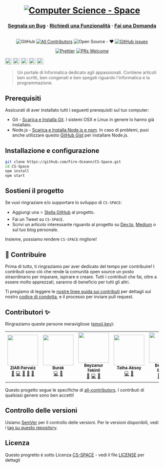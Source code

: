 <h1 align="center">
  <a href="https://cs-space.vercel.app"><img src="../static/img/slash-introducing.png" alt="Computer Science  - Space"></a>
</h1>

<h3 align="center">
  <a href="https://github.com/Fire-Oceann/CS-Space/issues/new?assignees=&labels=bug&template=bug_report.yml&title=">Segnala un Bug</a>
  <span> · </span>
  <a href="https://github.com/Fire-Oceann/CS-Space/issues/new?assignees=&labels=feature+request&template=feature_request.yml&title=">Richiedi una Funzionalità</a>
  <span> · </span>
  <a href="https://github.com/Fire-Oceann/CS-Space/discussions">Fai una Domanda</a>
</h3>

<div align="center">
<br />
<a herf="../LICENSE"><img alt="GitHub" src="https://img.shields.io/github/license/Fire-Oceann/BB-TR-Kaynak?style=for-the-badge"/></a>
<!-- ALL-CONTRIBUTORS-BADGE:START - Do not remove or modify this section -->
<a href="https://img.shields.io/badge/all_contributors-0-orange.svg?style=for-the-badge"><img alt="All Contributors" src="https://img.shields.io/badge/all_contributors-5-orange.svg?style=for-the-badge"/></a>
<!-- ALL-CONTRIBUTORS-BADGE:END -->
<a herf=".URL_"><img alt="Open Source - ❤️" src="https://img.shields.io/badge/Open_Source-❤️-00d59b?style=for-the-badge"/></a>
<a href="https://github.com/Fire-Oceann/CS-Space/issues"><img alt="GitHub issues" src="https://img.shields.io/github/issues-raw/Fire-Oceann/BB-TR-Kaynak?color=%23F2625A&style=for-the-badge"/></a>

<a href="https://prettier.io/"><img src="https://img.shields.io/badge/code%20style-prettier-%23d971de?style=for-the-badge" alt="Prettier" /></a>
<a href="https://github.com/Fire-Oceann/CS-Space/pulls"><img src="https://img.shields.io/badge/PRs-welcome-brightgreen.svg?style=for-the-badge" alt="PRs Welcome" /></a>

</div>

<kbd>[<img title="Türkçe" alt="Türkçe" src="https://cdn.staticaly.com/gh/hjnilsson/country-flags/master/svg/tr.svg" width="22">](./README-TR.md)</kbd>
<kbd>[<img title="Française" alt="Française" src="https://cdn.staticaly.com/gh/hjnilsson/country-flags/master/svg/fr.svg" width="22">](./README-FR.md)</kbd>
<kbd>[<img title="Deutsch" alt="Deutsch" src="https://cdn.staticaly.com/gh/hjnilsson/country-flags/master/svg/de.svg" width="22">](./README-DE.md)</kbd>
<kbd>[<img title="Русский язык" alt="Русский язык" src="https://cdn.staticaly.com/gh/hjnilsson/country-flags/master/svg/ru.svg" width="22">](./README-RU.md)</kbd>
<kbd>[<img title="Italiano" alt="Italiano" src="https://cdn.staticaly.com/gh/hjnilsson/country-flags/master/svg/it.svg" width="22">](./README-IT.md)</kbd>

> Un portale di Informatica dedicato agli appassionati. Contiene articoli ben scritti, ben congenati e ben spegati riguardo l'informatica e la programmazione.

## Prerequisiti

Assicurati di aver installato tutti i seguenti prerequisiti sul tuo computer:

- Git - [Scarica e Installa Git](https://git-scm.com/downloads). I sistemi OSX e Linux in genere lo hanno già installato.
- Node.js - [Scarica e Installa Node.js e npm](https://nodejs.org/en/download/). In caso di problemi, puoi anche utilizzare questo [GitHub Gist](https://gist.github.com/isaacs/579814) per installare Node.js.

## Installazione e configurazione

```bash
git clone https://github.com/Fire-Oceann/CS-Space.git
cd CS-Space
npm install
npm start
```

## Sostieni il progetto

Se vuoi ringraziare e/o supportare lo sviluppo di `CS-SPACE`:

- Aggiungi una ⭐️ [Stella GitHub](https://github.com/Fire-Oceann/CS-Space) al progetto.
- Fai un Tweet su `CS-SPACE`.
- Scrivi un articolo interessante riguardo al progetto su [Dev.to](https://dev.to/), [Medium](https://medium.com/) o sul tuo blog personale.

Insieme, possiamo rendere `CS-SPACE` migliore!

## 🤝 Contribuire

Prima di tutto, ti ringraziamo per aver dedicato del tempo per contribuire! I contributi sono ciò che rende la comunità open source un posto straordinario per imparare, ispirare e creare. Tutti i contributi che fai, oltre a essere molto apprezzati, saranno di beneficio per tutti gli altri.

Ti pregiamo di leggere le [nostre linee guida sui contributi](../CONTRIBUTING.md) per dettagli sul nostro [codice di condotta](../CODE_OF_CONDUCT.md), e il processo per inviare pull request.

## Contributori ✨

Ringraziamo queste persone meravigliose ([emoji key](https://allcontributors.org/docs/en/emoji-key)):

<!-- ALL-CONTRIBUTORS-LIST:START - Do not remove or modify this section -->
<!-- prettier-ignore-start -->
<!-- markdownlint-disable -->

<table>
  <tr>
    <td align="center"><a href="https://github.com/ziarparvaiz"><img src="https://avatars.githubusercontent.com/u/50423368?v=4?s=100" width="100px;" alt=""/><br /><sub><b>ZIAR Parvaiz</b></sub></a><br /><a href="https://github.com/Fire-Oceann/CS-Space/issues?q=author%3Aziarparvaiz" title="Bug reports">🐛</a> <a href="https://github.com/Fire-Oceann/CS-Space/commits?author=ziarparvaiz" title="Code">💻</a> <a href="#design-ziarparvaiz" title="Design">🎨</a> <a href="https://github.com/Fire-Oceann/CS-Space/commits?author=ziarparvaiz" title="Documentation">📖</a> <a href="#ideas-ziarparvaiz" title="Ideas, Planning, & Feedback">🤔</a> </td>
    <td align="center"><a href="https://github.com/Burak-Atak"><img src="https://avatars.githubusercontent.com/u/71793345?v=4?s=100" width="100px;" alt=""/><br /><sub><b>Burak</b></sub></a><br /><a href="https://github.com/Fire-Oceann/CS-Space/commits?author=Burak-Atak" title="Code">💻</a> <a href="https://github.com/Fire-Oceann/CS-Space/commits?author=Burak-Atak" title="Documentation">📖</a></td>
    <td align="center"><a href="https://medium.com/@beyzatekinli"><img src="https://avatars.githubusercontent.com/u/64313175?v=4?s=100" width="100px;" alt=""/><br /><sub><b>Beyzanur Tekinli</b></sub></a><br /><a href="#blog-b-tekinli" title="Blogposts">📝</a> <a href="https://github.com/Fire-Oceann/CS-Space/commits?author=b-tekinli" title="Code">💻</a> <a href="https://github.com/Fire-Oceann/CS-Space/commits?author=b-tekinli" title="Documentation">📖</a></td>
    <td align="center"><a href="https://github.com/TalhaAksoy"><img src="https://avatars.githubusercontent.com/u/56833887?v=4?s=100" width="100px;" alt=""/><br /><sub><b>Talha Aksoy</b></sub></a><br /><a href="https://github.com/Fire-Oceann/CS-Space/commits?author=TalhaAksoy" title="Code">💻</a> <a href="https://github.com/Fire-Oceann/CS-Space/commits?author=TalhaAksoy" title="Documentation">📖</a></td>
    <td align="center"><a href="https://github.com/beyzanur-seyhan"><img src="https://avatars.githubusercontent.com/u/80166639?v=4?s=100" width="100px;" alt=""/><br /><sub><b>Beyzanur Seyhan</b></sub></a><br /><a href="#blog-beyzanur-seyhan" title="Blogposts">📝</a> <a href="https://github.com/Fire-Oceann/CS-Space/commits?author=beyzanur-seyhan" title="Code">💻</a> <a href="https://github.com/Fire-Oceann/CS-Space/commits?author=beyzanur-seyhan" title="Documentation">📖</a></td>
  </tr>
</table>

<!-- markdownlint-restore -->
<!-- prettier-ignore-end -->

<!-- ALL-CONTRIBUTORS-LIST:END -->

Questo progetto segue le specifiche di [all-contributors](https://github.com/all-contributors/all-contributors). I contributi di qualsiasi genere sono ben accetti!

## Controllo delle versioni

Usiamo [SemVer](https://semver.org/) per il controllo delle versioni. Per le versioni disponibili, vedi i [tag su questo repository](https://github.com/Fire-Oceann/CS-Space/tags).

## Licenza

Questo progretto è sotto Licenza [CS-SPACE](https://github.com/Fire-Oceann/CS-Space) - vedi il file [LICENSE](../LICENSE) per dettagli
